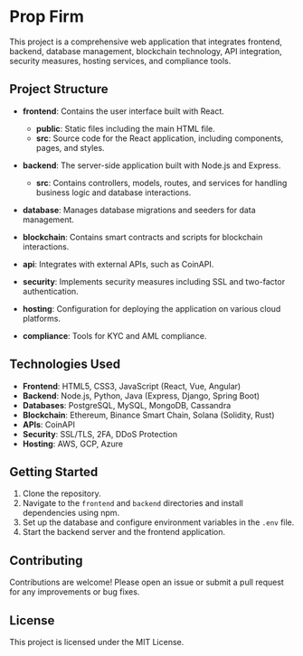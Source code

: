 # Prop Firm

This project is a comprehensive web application that integrates frontend, backend, database management, blockchain technology, API integration, security measures, hosting services, and compliance tools.

## Project Structure

- **frontend**: Contains the user interface built with React.
  - **public**: Static files including the main HTML file.
  - **src**: Source code for the React application, including components, pages, and styles.
  
- **backend**: The server-side application built with Node.js and Express.
  - **src**: Contains controllers, models, routes, and services for handling business logic and database interactions.

- **database**: Manages database migrations and seeders for data management.

- **blockchain**: Contains smart contracts and scripts for blockchain interactions.

- **api**: Integrates with external APIs, such as CoinAPI.

- **security**: Implements security measures including SSL and two-factor authentication.

- **hosting**: Configuration for deploying the application on various cloud platforms.

- **compliance**: Tools for KYC and AML compliance.

## Technologies Used

- **Frontend**: HTML5, CSS3, JavaScript (React, Vue, Angular)
- **Backend**: Node.js, Python, Java (Express, Django, Spring Boot)
- **Databases**: PostgreSQL, MySQL, MongoDB, Cassandra
- **Blockchain**: Ethereum, Binance Smart Chain, Solana (Solidity, Rust)
- **APIs**: CoinAPI
- **Security**: SSL/TLS, 2FA, DDoS Protection
- **Hosting**: AWS, GCP, Azure

## Getting Started

1. Clone the repository.
2. Navigate to the `frontend` and `backend` directories and install dependencies using npm.
3. Set up the database and configure environment variables in the `.env` file.
4. Start the backend server and the frontend application.

## Contributing

Contributions are welcome! Please open an issue or submit a pull request for any improvements or bug fixes.

## License

This project is licensed under the MIT License.
